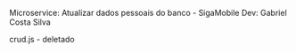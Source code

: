 Microservice: Atualizar dados pessoais do banco - SigaMobile
Dev: Gabriel Costa Silva

crud.js - deletado